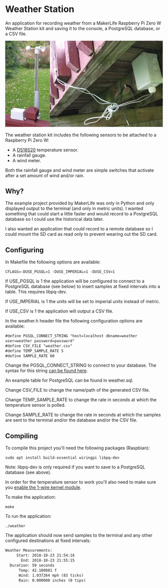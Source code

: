 # Weather Station
An application for recording weather from a MakerLife Raspberry Pi Zero W
Weather Station kit and saving it to the console, a PostgreSQL database, or a
CSV file.

![MakerLife Raspberry Pi Zero W Weather Station](weatherstation.jpg)


The weather station kit includes the following sensors to be attached to a
Raspberry Pi Zero W:

 * A [DS18S20](https://www.maximintegrated.com/en/products/sensors/DS18S20.html) temperature sensor.
 * A rainfall gauge.
 * A wind meter.

Both the rainfall gauge and wind meter are simple switches that activate after
a set amount of wind and/or rain.

## Why?

The example project provided by MakerLife was only in Python and only displayed
output to the terminal (and only in metric units). I wanted something that could
start a little faster and would record to a PostgreSQL database so I could use
the historical data later.

I also wanted an application that could record to a remote database so I could
mount the SD card as read only to prevent wearing out the SD card.

## Configuring

In Makefile the following options are available:

    CFLAGS=-DUSE_PGSQL=1 -DUSE_IMPERIAL=1 -DUSE_CSV=1

If USE_PGSQL is 1 the application will be configured to connect to a PostgreSQL
database (see below) to insert samples at fixed intervals into a table. This
requires libpq-dev.

If USE_IMPERIAL is 1 the units will be set to imperial units instead of metric.

If USE_CSV is 1 the application will output a CSV file.

In the weather.h header file the following configuration options are available:

    #define PGSQL_CONNECT_STRING "host=localhost dbname=weather user=weather password=password"
    #define CSV_FILE "weather.csv"
    #define TEMP_SAMPLE_RATE 5
    #define SAMPLE_RATE 60

Change the PGSQL_CONNECT_STRING to connect to your database. The syntax for this
string [can be found here](https://www.postgresql.org/docs/current/static/libpq-connect.html#LIBPQ-PARAMKEYWORDS).

An example table for PostgreSQL can be found in weather.sql.

Change CSV_FILE to change the name/path of the generated CSV file.

Change TEMP_SAMPLE_RATE to change the rate in seconds at which the temperature
sensor is polled.

Change SAMPLE_RATE to change the rate in seconds at which the samples are sent
to the terminal and/or the database and/or the CSV file.

## Compiling

To compile this project you'll need the following packages (Raspbian):

    sudo apt install build-essential wiringpi libpq-dev

Note: libpq-dev is only required if you want to save to a PostgreSQL database
(see above).

In order for the temperature sensor to work you'll also need to make sure you
[enable the 1-wire kernel module](https://www.raspberrypi-spy.co.uk/2018/02/enable-1-wire-interface-raspberry-pi/).

To make the application:

    make

To run the application:

    ./weather

The application should now send samples to the terminal and any other configured
destinations at fixed intervals:

	Weather Measurements:
	     Start: 2018-10-23 21:54:16
	       End: 2018-10-23 21:55:15
	  Duration: 59 seconds
	      Temp: 42.180801 f
	      Wind: 1.037264 mph (83 ticks)
	      Rain: 0.000000 inches (0 tips)